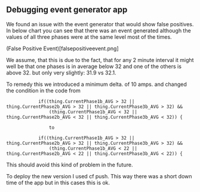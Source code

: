 ## Debugging event generator app

We found an issue with the event generator that would show false positives. In below chart you can see that there was an event generated although the values of all three phases were at the same level most of the times.

(False Positive Event)[falsepositiveevent.png]

We assume, that this is due to the fact, that for any 2 minute interval it might well be that one phases is in average below 32 and one of the others is above 32. but only very slightly: 31.9 vs 32.1.

To remedy this we introduced a minimum delta. of 10 amps. and changed the condition in the code from

    			if((thing.CurrentPhase1b_AVG > 32 || thing.CurrentPhase2b_AVG > 32 || thing.CurrentPhase3b_AVG > 32) &&
    				(thing.CurrentPhase1b_AVG < 32 || thing.CurrentPhase2b_AVG < 32 || thing.CurrentPhase3b_AVG < 32)) {

    				to

    			if((thing.CurrentPhase1b_AVG > 32 || thing.CurrentPhase2b_AVG > 32 || thing.CurrentPhase3b_AVG > 32) &&
    				(thing.CurrentPhase1b_AVG < 22 || thing.CurrentPhase2b_AVG < 22 || thing.CurrentPhase3b_AVG < 22)) {

This should avoid this kind of problem in the future.

To deploy the new version I used cf push. This way there was a short down time of the app but in this cases this is ok.
